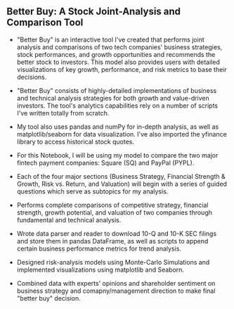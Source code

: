 ## Better Buy: A Stock Joint-Analysis and Comparison Tool
* "Better Buy" is an interactive tool I've created that performs joint analysis and comparisons of two tech companies' business strategies, stock performances, and growth opportunities and recommends the better stock to investors. This model also provides users with detailed visualizations of key growth, performance, and risk metrics to base their decisions.

* "Better Buy" consists of highly-detailed implementations of business and technical analysis strategies for both growth and value-driven investors. The tool's analytics capabilities rely on a number of scripts I've written totally from scratch.

* My tool also uses pandas and numPy for in-depth analysis, as well as matplotlib/seaborn for data visualization. I've also imported the yfinance library to access historical stock quotes.

* For this Notebook, I will be using my model to compare the two major fintech payment companies: Square (SQ) and PayPal (PYPL).

* Each of the four major sections (Business Strategy, Financial Strength & Growth, Risk vs. Return, and Valuation) will begin with a series of guided questions which serve as subtopics for my analysis.



* Performs complete comparisons of competitive strategy, financial strength, growth potential, and valuation of two companies through fundamental and technical analysis.
* Wrote data parser and reader to download 10-Q and 10-K SEC filings and store them in pandas DataFrame, as well as scripts to append certain business performance metrics for trend analysis.
* Designed risk-analysis models using Monte-Carlo Simulations and implemented visualizations using matplotlib and Seaborn.
* Combined data with experts' opinions and shareholder sentiment on business strategy and comapny/management direction to make final "better buy" decision.
